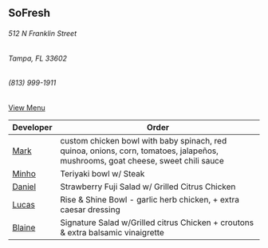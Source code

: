 
## SoFresh
###### 512 N Franklin Street
###### Tampa, FL 33602
###### (813) 999-1911

[View Menu](https://order.lovesofresh.com/location/downtown%20tampa/pickup/5faef5856765d420316e58aa)


Developer     | Order
--------------|---------------------
[Mark](http://github.com/mark-smithtb)              | custom chicken bowl with baby spinach, red quinoa, onions, corn, tomatoes, jalapeños, mushrooms, goat cheese, sweet chili sauce
[Minho](https://github.com/minhochoi)               | Teriyaki bowl w/ Steak
[Daniel](https://github.come/dtartaglia)            | Strawberry Fuji Salad w/ Grilled Citrus Chicken
[Lucas](https://github.com/LucasClaude)             | Rise & Shine Bowl - garlic herb chicken, + extra caesar dressing
[Blaine](https://github.com/blainelawson)           | Signature Salad w/Grilled citrus Chicken + croutons & extra balsamic vinaigrette
